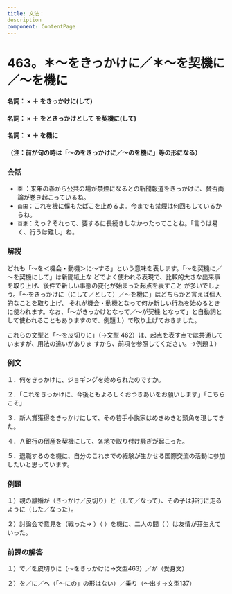 ```yaml
---
title: 文法：
description
component: ContentPage
---
```



# 463。＊～をきっかけに／＊～を契機に／～を機に
#### 名詞： × ＋ をきっかけに(して)
#### 名詞： × ＋ をときっかけとして を契機に(して)
#### 名詞： × ＋ を機に
#### （注：前が句の時は「～のをきっかけに／～のを機に」等の形になる）
### 会話
- `李` ：来年の春から公共の場が禁煙になるとの新聞報道をきっかけに、賛否両論が巻き起こっているね。
- `山田`：これを機に僕もたばこを止めるよ。今までも禁煙は何回もしているからね。
- `百恵`：えっ？それって、要するに長続きしなかったってことね。「言うは易く、行うは難し」ね。
### 解説
どれも「～を＜機会・動機＞に～する」という意味を表します。「～を契機に／～を契機にして」は新聞紙上な どでよく使われる表現で、比較的大きな出来事を取り上げ、後件で新しい事態の変化が始まった起点を表すこと が多いでしょう。「～をきっかけに（にして／として）／～を機に」はどちらかと言えば個人的なことを取り上げ、 それが機会・動機となって何か新しい行為を始めるときに使われます。なお、「～がきっかけとなって／～が契機 となって」と自動詞として使われることもありますので、例題１）で取り上げておきました。

これらの文型と「～を皮切りに」（→文型 462）は、起点を表す点では共通していますが、用法の違いがありま すから、前項を参照してください。→例題１）
### 例文
１．何をきっかけに、ジョギングを始められたのですか。

２．「これをきっかけに、今後ともよろしくおつきあいをお願いします」「こちらこそ」

３．新人賞獲得をきっかけにして、その若手小説家はめきめきと頭角を現してきた。

４．Ａ銀行の倒産を契機にして、各地で取り付け騒ぎが起こった。

５．退職するのを機に、自分のこれまでの経験が生かせる国際交流の活動に参加したいと思っています。
### 例題
１）親の離婚が（きっかけ／皮切り）と（して／なって）、その子は非行に走るように（した／なった）。

２）討論会で意見を（戦った→ ）（ ）を機に、二人の間（ ）は友情が芽生えていった。
### 前課の解答
１）で／を皮切りに（～をきっかけに→文型463）／が（受身文）

２）を／に／へ（「～にの」の形はない）／乗り（～出す→文型137）
